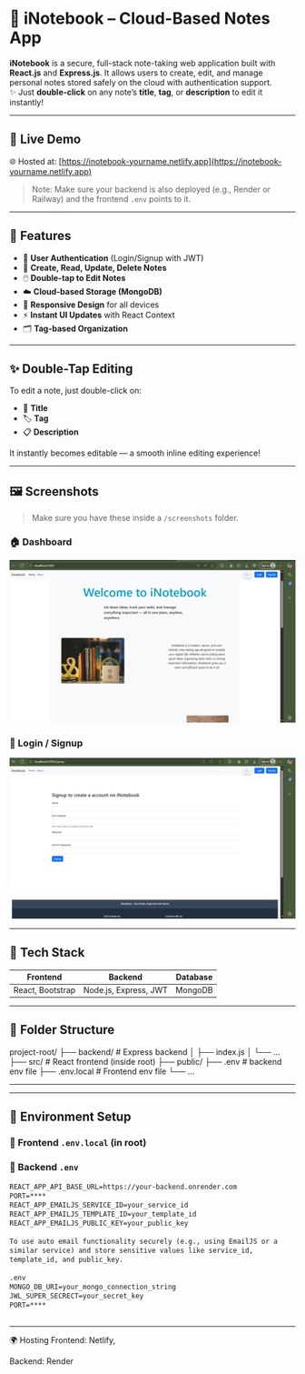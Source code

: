 # 📒 iNotebook – Cloud-Based Notes App

**iNotebook** is a secure, full-stack note-taking web application built with **React.js** and **Express.js**. It allows users to create, edit, and manage personal notes stored safely on the cloud with authentication support.  
✨ Just **double-click** on any note’s **title**, **tag**, or **description** to edit it instantly!

---

## 🔗 Live Demo

🌐 Hosted at: [https://inotebook-yourname.netlify.app](https://inotebook-yourname.netlify.app)

> Note: Make sure your backend is also deployed (e.g., Render or Railway) and the frontend `.env` points to it.

---

## 🚀 Features

- 🔐 **User Authentication** (Login/Signup with JWT)
- 📓 **Create, Read, Update, Delete Notes**
- 🖱️ **Double-tap to Edit Notes**
- ☁️ **Cloud-based Storage (MongoDB)**
- 📱 **Responsive Design** for all devices
- ⚡ **Instant UI Updates** with React Context
- 🗂️ **Tag-based Organization**

---

## ✨ Double-Tap Editing

To edit a note, just double-click on:

- 📝 **Title**
- 🏷️ **Tag**
- 📋 **Description**

It instantly becomes editable — a smooth inline editing experience!

---

## 🖼️ Screenshots

> Make sure you have these inside a `/screenshots` folder.

### 🏠 Dashboard  
![Dashboard](./screenshots/dashboard.png)

### 🔐 Login / Signup  
![Auth Page](./screenshots/auth.png)

---

## 🧱 Tech Stack

| Frontend           | Backend                | Database |
|--------------------|------------------------|----------|
| React, Bootstrap   | Node.js, Express, JWT  | MongoDB  |

---

## 📁 Folder Structure

project-root/
├── backend/ # Express backend
│ ├── index.js
│ └── ...
├── src/ # React frontend (inside root)
├── public/
├── .env # backend env file
├── .env.local # Frontend env file
└── ...

---


---

## 🔑 Environment Setup

### 🔐 Frontend `.env.local` (in root)

### 🔐 Backend `.env`  

```env.local
REACT_APP_API_BASE_URL=https://your-backend.onrender.com
PORT=****
REACT_APP_EMAILJS_SERVICE_ID=your_service_id
REACT_APP_EMAILJS_TEMPLATE_ID=your_template_id
REACT_APP_EMAILJS_PUBLIC_KEY=your_public_key

To use auto email functionality securely (e.g., using EmailJS or a similar service) and store sensitive values like service_id, template_id, and public_key.

.env
MONGO_DB_URI=your_mongo_connection_string
JWL_SUPER_SECRECT=your_secret_key
PORT=****


```

---

🌍 Hosting
Frontend: Netlify,

Backend: Render